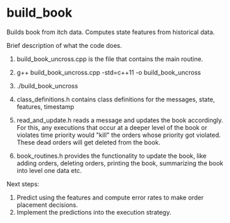 build_book
==========

Builds book from itch data. Computes state features from historical data.

Brief description of what the code does. 

1) build_book_uncross.cpp is the file that contains the main routine.

2) g++ build_book_uncross.cpp -std=c++11 -o build_book_uncross

3) ./build_book_uncross <data file for a single ticker> <time interval delta>

4) class_definitions.h contains class definitions for the messages, state, features, timestamp

5) read_and_update.h reads a message and updates the book accordingly. For this, any executions that occur at a deeper level of the book or violates time priority would "kill" the orders whose priority got violated. These dead orders will get deleted from the book.

6) book_routines.h provides the functionality to update the book, like adding orders, deleting orders, printing the book, summarizing the book into level one data etc.


Next steps:
1) Predict using the features and compute error rates to make order placement decisions.
2) Implement the predictions into the execution strategy.
   

